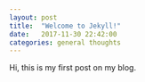 ```yaml
---
layout: post
title:  "Welcome to Jekyll!"
date:   2017-11-30 22:42:00
categories: general thoughts
---
```


Hi, this is my first post on my blog. 


